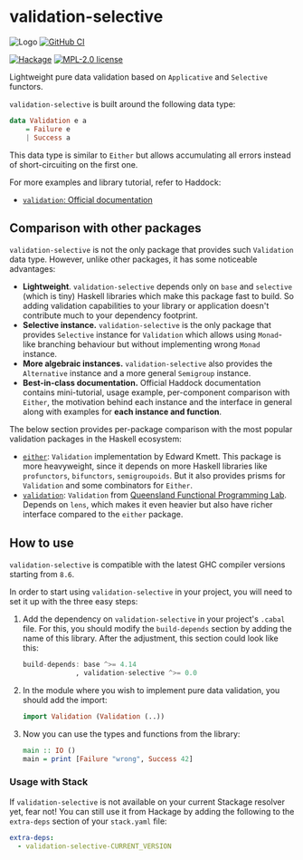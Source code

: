 # validation-selective

![Logo](https://user-images.githubusercontent.com/8126674/76859713-c0880200-6851-11ea-8bc1-bb9dee87d44f.png)
[![GitHub CI](https://github.com/kowainik/validation-selective/workflows/CI/badge.svg)](https://github.com/kowainik/validation-selective/actions)

[![Hackage](https://img.shields.io/hackage/v/validation-selective.svg?logo=haskell)](https://hackage.haskell.org/package/validation-selective)
[![MPL-2.0 license](https://img.shields.io/badge/license-MPL--2.0-blue.svg)](LICENSE)

Lightweight pure data validation based on `Applicative` and `Selective` functors.

`validation-selective` is built around the following data type:

```haskell
data Validation e a
    = Failure e
    | Success a
```

This data type is similar to `Either` but allows accumulating all
errors instead of short-circuiting on the first one.

For more examples and library tutorial, refer to Haddock:

* [`validation`: Official documentation](http://hackage.haskell.org/package/validation-selective/docs/Validation.html)

## Comparison with other packages

`validation-selective` is not the only package that provides such
`Validation` data type. However, unlike other packages, it has some
noticeable advantages:

+ **Lightweight**. `validation-selective` depends only on `base` and
  `selective` (which is tiny) Haskell libraries which make this
  package fast to build. So adding validation capabilities to your
  library or application doesn't contribute much to your dependency
  footprint.
+ **Selective instance.** `validation-selective` is the only package
  that provides `Selective` instance for `Validation` which allows
  using `Monad`-like branching behaviour but without implementing
  wrong `Monad` instance.
+ **More algebraic instances.** `validation-selective` also provides
  the `Alternative` instance and a more general `Semigroup` instance.
+ **Best-in-class documentation.** Official Haddock documentation
  contains mini-tutorial, usage example, per-component comparison with
  `Either`, the motivation behind each instance and the interface in
  general along with examples for **each instance and function**.

The below section provides per-package comparison with the most
popular validation packages in the Haskell ecosystem:

+ [`either`](https://hackage.haskell.org/package/either): `Validation`
  implementation by Edward Kmett. This package is more heavyweight,
  since it depends on more Haskell libraries like `profunctors`,
  `bifunctors`, `semigroupoids`. But it also provides prisms for
  `Validation` and some combinators for `Either`.
+ [`validation`](https://hackage.haskell.org/package/validation):
  `Validation` from [Queensland Functional Programming Lab](https://qfpl.io/).
  Depends on `lens`, which makes it even heavier but also have richer
  interface compared to the `either` package.

## How to use

`validation-selective` is compatible with the latest GHC compiler
versions starting from `8.6`.

In order to start using `validation-selective` in your project, you
will need to set it up with the three easy steps:

1. Add the dependency on `validation-selective` in your project's
   `.cabal` file. For this, you should modify the `build-depends`
   section by adding the name of this library. After the adjustment,
   this section could look like this:

   ```haskell
   build-depends: base ^>= 4.14
                , validation-selective ^>= 0.0
   ```
2. In the module where you wish to implement pure data validation, you
   should add the import:

   ```haskell
   import Validation (Validation (..))
   ```
3. Now you can use the types and functions from the library:

   ```haskell
   main :: IO ()
   main = print [Failure "wrong", Success 42]
   ```

### Usage with Stack

If `validation-selective` is not available on your current Stackage
resolver yet, fear not! You can still use it from Hackage by adding
the following to the `extra-deps` section of your `stack.yaml` file:

```yaml
extra-deps:
  - validation-selective-CURRENT_VERSION
```
